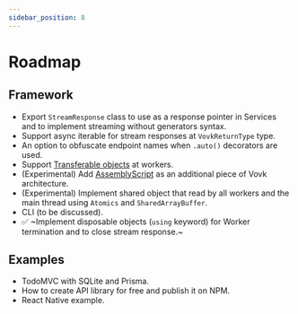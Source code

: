 ```yaml
---
sidebar_position: 8
---
```


# Roadmap

## Framework


- Export `StreamResponse` class to use as a response pointer in Services and to implement streaming without generators syntax.
- Support async iterable for stream responses at `VovkReturnType` type.
- An option to obfuscate endpoint names when `.auto()` decorators are used.
- Support [Transferable objects](https://developer.mozilla.org/en-US/docs/Web/API/Web_Workers_API/Transferable_objects) at workers.
- (Experimental) Add [AssemblyScript](https://www.assemblyscript.org/) as an additional piece of Vovk architecture.
- (Experimental) Implement shared object that read by all workers and the main thread using `Atomics` and `SharedArrayBuffer`.
- CLI (to be discussed).
- ✅ ~Implement disposable objects (`using` keyword) for Worker termination and to close stream response.~

## Examples

- TodoMVC with SQLite and Prisma.
- How to create API library for free and publish it on NPM.
- React Native example.
